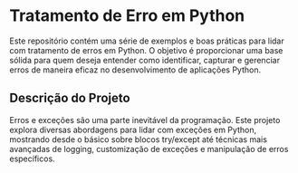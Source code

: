 # Tratamento de Erro em Python

Este repositório contém uma série de exemplos e boas práticas para lidar com tratamento de erros em Python. O objetivo é proporcionar uma base sólida para quem deseja entender como identificar, capturar e gerenciar erros de maneira eficaz no desenvolvimento de aplicações Python.

## Descrição do Projeto

Erros e exceções são uma parte inevitável da programação. Este projeto explora diversas abordagens para lidar com exceções em Python, mostrando desde o básico sobre blocos try/except até técnicas mais avançadas de logging, customização de exceções e manipulação de erros específicos.

